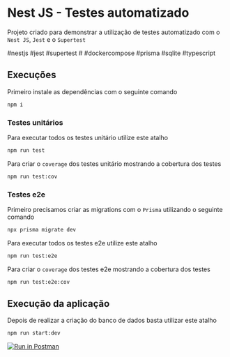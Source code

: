 # Nest JS - Testes automatizado
Projeto criado para demonstrar a utilização de testes automatizado com o `Nest JS`, `Jest` e o `Supertest`

#nestjs #jest #supertest # #dockercompose #prisma #sqlite #typescript

## Execuções
Primeiro instale as dependências com o seguinte comando
```bash
npm i
```

### Testes unitários
Para executar todos os testes unitário utilize este atalho
```bash
npm run test
```

Para criar o `coverage` dos testes unitário mostrando a cobertura dos testes
```bash
npm run test:cov
```

### Testes e2e
Primeiro precisamos criar as migrations com o `Prisma` utilizando o seguinte comando
```bash
npx prisma migrate dev
```

Para executar todos os testes e2e utilize este atalho
```bash
npm run test:e2e
```

Para criar o `coverage` dos testes e2e mostrando a cobertura dos testes
```bash
npm run test:e2e:cov
```

## Execução da aplicação
Depois de realizar a criação do banco de dados basta utilizar este atalho
```bash
npm run start:dev
```

[![Run in Postman](https://run.pstmn.io/button.svg)](https://app.getpostman.com/run-collection/28245172-44e94ff0-cfdf-4a92-aaa5-a06c3b510be3?action=collection%2Ffork&source=rip_markdown&collection-url=entityId%3D28245172-44e94ff0-cfdf-4a92-aaa5-a06c3b510be3%26entityType%3Dcollection%26workspaceId%3Dce60cf7e-ad48-4ffe-aa27-7279b192887a)
